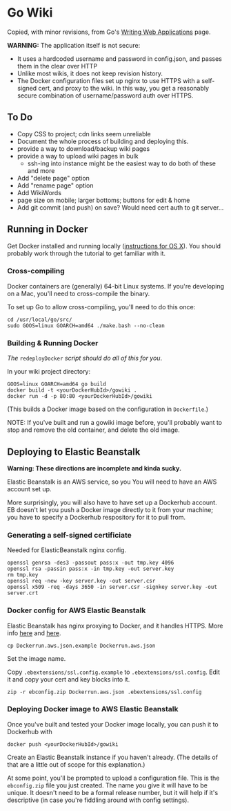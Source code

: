 # Go Wiki

Copied, with minor revisions, from Go's [Writing Web Applications](https://golang.org/doc/articles/wiki/) page.

**WARNING:** The application itself is not secure:
* It uses a hardcoded username and password in config.json, and passes them in the clear over HTTP
* Unlike most wikis, it does not keep revision history.
* The Docker configuration files set up nginx to use HTTPS with a self-signed cert, and proxy to the wiki. In this way, you get a reasonably secure combination of username/password auth over HTTPS.

## To Do
* Copy CSS to project; cdn links seem unreliable
* Document the whole process of building and deploying this.
* provide a way to download/backup wiki pages
* provide a way to upload wiki pages in bulk
    * ssh-ing into instance might be the easiest way to do both of these and more
* Add "delete page" option
* Add "rename page" option
* Add WikiWords
* page size on mobile; larger bottoms; buttons for edit & home
* Add git commit (and push) on save? Would need cert auth to git server...

## Running in Docker
Get Docker installed and running locally ([instructions for OS X](http://docs.docker.com/installation/mac/)).
You should probably work through the tutorial to get familiar with it.

### Cross-compiling
Docker containers are (generally) 64-bit Linux systems. If you're developing on a Mac, you'll need to cross-compile the binary.

To set up Go to allow cross-compiling, you'll need to do this once:
```
cd /usr/local/go/src/
sudo GOOS=linux GOARCH=amd64 ./make.bash --no-clean
```

### Building & Running Docker
_The_ `redeployDocker` _script should do all of this for you_.

In your wiki project directory:
```
GOOS=linux GOARCH=amd64 go build
docker build -t <yourDockerHubId>/gowiki .
docker run -d -p 80:80 <yourDockerHubId>/gowiki
```
(This builds a Docker image based on the configuration in `Dockerfile`.)

NOTE: If you've built and run a gowiki image before, you'll probably want to stop and remove the old container, and delete the old image.

## Deploying to Elastic Beanstalk
**Warning: These directions are incomplete and kinda sucky.**

Elastic Beanstalk is an AWS service, so you You will need to have an AWS account set up.

More surprisingly, you will also have to have set up a Dockerhub account.
EB doesn't let you push a Docker image directly to it from your machine;
you have to specify a Dockerhub respository for it to pull from.

### Generating a self-signed certificiate
Needed for ElasticBeanstalk nginx config.
```
openssl genrsa -des3 -passout pass:x -out tmp.key 4096
openssl rsa -passin pass:x -in tmp.key -out server.key
rm tmp.key
openssl req -new -key server.key -out server.csr
openssl x509 -req -days 3650 -in server.csr -signkey server.key -out server.crt
```

### Docker config for AWS Elastic Beanstalk
Elastic Beanstalk has nginx proxying to Docker, and it handles HTTPS.
More info [here](http://docs.aws.amazon.com/elasticbeanstalk/latest/dg/SSLDocker.SingleInstance.html) and [here](http://docs.aws.amazon.com/elasticbeanstalk/latest/dg/create_deploy_docker_console.html).
```
cp Dockerrun.aws.json.example Dockerrun.aws.json
```
Set the image name.

Copy `.ebextensions/ssl.config.example` to `.ebextensions/ssl.config`. Edit it and copy your cert and key blocks into it.
```
zip -r ebconfig.zip Dockerrun.aws.json .ebextensions/ssl.config
```

### Deploying Docker image to AWS Elastic Beanstalk
Once you've built and tested your Docker image locally, you can push it to Dockerhub with
```
docker push <yourDockerHubId>/gowiki
```

Create an Elastic Beanstalk instance if you haven't already. (The details of that are a little out of scope for this explanation.)

At some point, you'll be prompted to upload a configuration file. This is the `ebconfig.zip` file you just created.
The name you give it will have to be unique. It doesn't need to be a formal release number, but it will help if it's descriptive (in case you're fiddling around with config settings).
